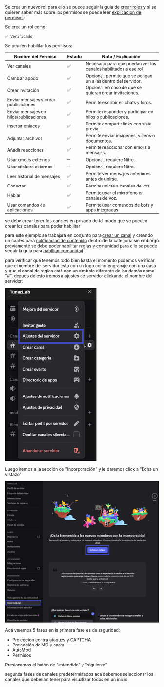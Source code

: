 Se crea un nuevo rol para ello se puede seguir la guia de [crear roles](./crear_rol.md) y si se quieren saber más sobre los permisos se puede leer [explicacion de permisos](./permisos.md):

Se crea un rol como:

```bash
✅ Verificado
```

Se peuden habilitar los permisos:

| Nombre del Permiso                     | Estado | Nota / Explicación                                               |
| -------------------------------------- | ------ | ---------------------------------------------------------------- |
| Ver canales                            | ✅      | Necesario para que puedan ver los canales habilitados a ese rol. |
| Cambiar apodo                          | ✅      | Opcional, permite que se pongan un alias dentro del servidor.    |
| Crear invitación                       | ✅      | Opcional en caso de que se quieran crear invitaciones.           |
| Enviar mensajes y crear publicaciones  | ✅      | Permite escribir en chats y foros.                               |
| Enviar mensajes en hilos/publicaciones | ✅      | Permite responder y participar en hilos o publicaciones.         |
| Insertar enlaces                       | ✅      | Permite compartir links con vista previa.                        |
| Adjuntar archivos                      | ✅      | Permite enviar imágenes, videos o documentos.                    |
| Añadir reacciones                      | ✅      | Permite reaccionar con emojis a mensajes.                        |
| Usar emojis externos                   | ➖      | Opcional, requiere Nitro.                                        |
| Usar stickers externos                 | ➖      | Opcional, requiere Nitro.                                        |
| Leer historial de mensajes             | ✅      | Permite ver mensajes anteriores antes de unirse.                 |
| Conectar                               | ✅      | Permite unirse a canales de voz.                                 |
| Hablar                                 | ✅      | Permite usar el micrófono en canales de voz.                     |
| Usar comandos de aplicaciones          | ✅      | Permite usar comandos de bots y apps integradas.                 |

se debe crear tener los canales en privado de tal modo que se pueden crear los canales para poder habilitar

para este ejemplo se trabajará en conjunto para [crear un canal](../canales/crear_categoria.md) y creando un caales para [notificacion de contenido](../notificaciones/habilitar_notificaciones.md) dentro de la categoría sin embargo previamente se debe poder habilitar reglas y comunidad para ello se puede seguir la guia para [habilitar comunidad](../reglas/habilitar_comunidad.md)

para verificar que tenemos todo bien hasta el momento podemos verificar que el nombre del servidor esta con un logo como engranaje con una casa y que el canal de reglas está con un simbolo diferente de los demás como "#", depues de esto iremos a ajustes de servidor clickando el nombre del servidor:

![Ajustes servidor](./images/ajustes_servidor.png)

Luego iremos a la sección de "Incorporación" y le daremos click a "Echa un vistazo"

![Incorporación](./images/incorporacion.png)

Acá veremos 5 fases en la primera fase es de seguridad:

- Proteccion contra ataques y CAPTCHA
- Protección de MD y spam
- AutoMod
- Permisos

Presionamos el botón de "entendido" y "siguiente"

segunda fases de canales predeterminados aca debemos seleccionar los canales que deberían tener para visualizar todos en un inicio
